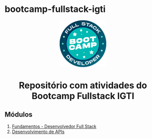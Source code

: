 # bootcamp-fullstack-igti
<p align="center">
  <img src="assets/img/bootcamp_fullstack.png" alt="Logo Bootcamp Fullstack"/>
</p>

<h1 align="center">Repositório com atividades do Bootcamp Fullstack IGTI</h1>

## Módulos
1. [Fundamentos - Desenvolvedor Full Stack](Modulo1)
2. [Desenvolvimento de APIs](Modulo2)
